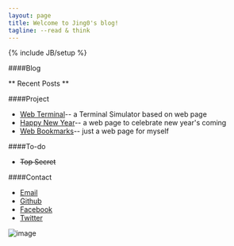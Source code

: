 ```yaml
---
layout: page
title: Welcome to Jing0's blog!
tagline: --read & think
---
```

{% include JB/setup %}

####Blog

** Recent Posts **



####Project

* [Web Terminal](http://web-terminal.qiniudn.com/)-- a Terminal Simulator based on web page
* [Happy New Year](http://happy-new-year-from-jackie.u.qiniudn.com/)-- a web page to celebrate new year's coming
* [Web Bookmarks](http://mybookmarks.u.qiniudn.com/)-- just a web page for myself

####To-do

* ~~Top Secret~~

####Contact

* [Email](mailto:j.kuo2012@gmail.com)
* [Github](http://jing0.github.com)
* [Facebook](https://www.facebook.com/jackie.kuo.18)
* [Twitter](https://twitter.com/jok3rME)



![image](http://jing0-github-io.qiniudn.com/QR.png)

